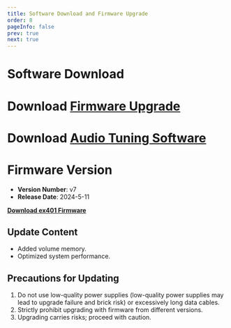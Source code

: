 ```yaml
---
title: Software Download and Firmware Upgrade
order: 8
pageInfo: false
prev: true
next: true
---
```


# Software Download

# Download [Firmware Upgrade](https://likeyou156156.online:9000/lky/tools/MV_Assisant_Tools_2021_V3.0.9T(2023.05.29).exe)

# Download [Audio Tuning Software](https://likeyou156156.online:9000/lky/tools/ACPWorkbench_24bit.exe)

# Firmware Version

- **Version Number**: v7
- **Release Date**: 2024-5-11

**[Download ex401 Firmware](https://likeyou156156.online:9000/lky/lky/ex401/B2_EX401_V7.mva)**


## Update Content
- Added volume memory.
- Optimized system performance.

## Precautions for Updating
1. Do not use low-quality power supplies (low-quality power supplies may lead to upgrade failure and brick risk) or excessively long data cables.
2. Strictly prohibit upgrading with firmware from different versions.
3. Upgrading carries risks; proceed with caution.